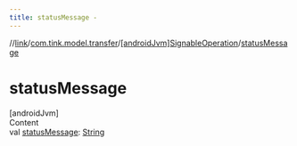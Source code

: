 ```yaml
---
title: statusMessage -
---
```

//[link](../../index.md)/[com.tink.model.transfer](../index.md)/[[androidJvm]SignableOperation](index.md)/[statusMessage](status-message.md)



# statusMessage  
[androidJvm]  
Content  
val [statusMessage](status-message.md): [String](https://kotlinlang.org/api/latest/jvm/stdlib/kotlin/-string/index.html)  



